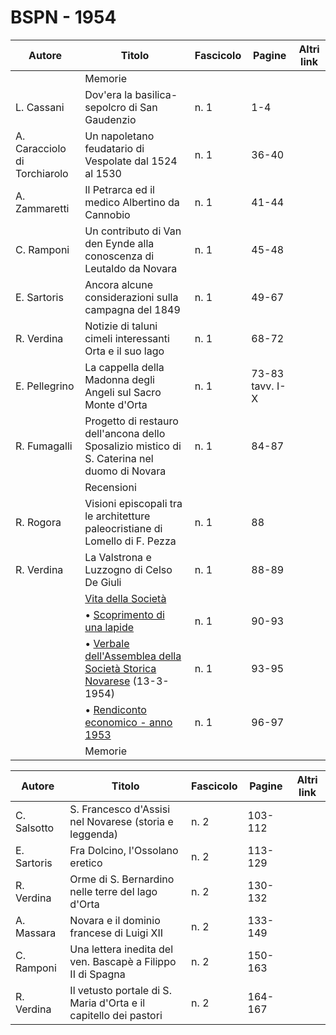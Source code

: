 # BSPN - 1954

| Autore                       | Titolo                                                                                                               | Fascicolo | Pagine          | Altri link |
|------------------------------|----------------------------------------------------------------------------------------------------------------------|-----------|-----------------|------------|
|                              | Memorie                                                                                                              |           |                 |            |
| L. Cassani                   | Dov'era la basilica-sepolcro di San Gaudenzio                                                                        | n. 1      | 1-4             |            |
| A. Caracciolo di Torchiarolo | Un napoletano feudatario di Vespolate dal 1524 al 1530                                                               | n. 1      | 36-40           |            |
| A. Zammaretti                | Il Petrarca ed il medico Albertino da Cannobio                                                                       | n. 1      | 41-44           |            |
| C. Ramponi                   | Un contributo di Van den Eynde alla conoscenza di Leutaldo da Novara                                                 | n. 1      | 45-48           |            |
| E. Sartoris                  | Ancora alcune considerazioni sulla campagna del 1849                                                                 | n. 1      | 49-67           |            |
| R. Verdina                   | Notizie di taluni cimeli interessanti Orta e il suo lago                                                             | n. 1      | 68-72           |            |
| E. Pellegrino                | La cappella della Madonna degli Angeli sul Sacro Monte d'Orta                                                        | n. 1      | 73-83 tavv. I-X |            |
| R. Fumagalli                 | Progetto di restauro dell'ancona dello Sposalizio mistico di S. Caterina nel duomo di Novara                         | n. 1      | 84-87           |            |
|                              | Recensioni                                                                                                           |           |                 |            |
| R. Rogora                    | Visioni episcopali tra le architetture paleocristiane di Lomello di F. Pezza                                         | n. 1      | 88              |            |
| R. Verdina                   | La Valstrona e Luzzogno di Celso De Giuli                                                                            | n. 1      | 88-89           |            |
|                              | [Vita della Società](http://www.ssno.it/BSPNo/bspn_vita54.html#540)                                                  |           |                 |            |
|                              | • [Scoprimento di una lapide](http://www.ssno.it/BSPNo/bspn_vita54.html#541)                                         | n. 1      | 90-93           |            |
|                              | • [Verbale dell'Assemblea della Società Storica Novarese](http://www.ssno.it/BSPNo/bspn_vita54.html#542) (13-3-1954) | n. 1      | 93-95           |            |
|                              | • [Rendiconto economico - anno 1953](http://www.ssno.it/BSPNo/bspn_vita54.html#543)                                  | n. 1      | 96-97           |            |
|                              | Memorie                                                                                                              |           |                 |            |

| Autore      | Titolo                                                           | Fascicolo | Pagine  | Altri link |
|-------------|------------------------------------------------------------------|-----------|---------|------------|
| C. Salsotto | S. Francesco d'Assisi nel Novarese (storia e leggenda)           | n. 2      | 103-112 |            |
| E. Sartoris | Fra Dolcino, l'Ossolano eretico                                  | n. 2      | 113-129 |            |
| R. Verdina  | Orme di S. Bernardino nelle terre del lago d'Orta                | n. 2      | 130-132 |            |
| A. Massara  | Novara e il dominio francese di Luigi XII                        | n. 2      | 133-149 |            |
| C. Ramponi  | Una lettera inedita del ven. Bascapè a Filippo II di Spagna      | n. 2      | 150-163 |            |
| R. Verdina  | Il vetusto portale di S. Maria d'Orta e il capitello dei pastori | n. 2      | 164-167 |            |
